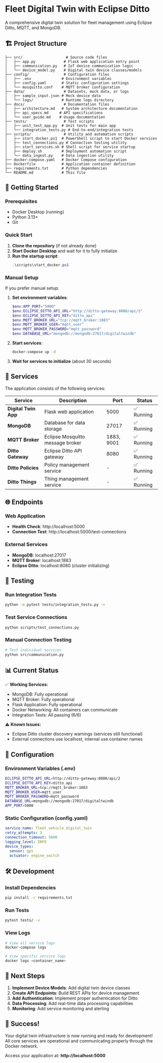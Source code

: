 # Fleet Digital Twin with Eclipse Ditto

A comprehensive digital twin solution for fleet management using Eclipse Ditto, MQTT, and MongoDB.

## 🏗️ Project Structure

```
├── src/                    # Source code files
│   ├── app.py             # Flask web application entry point
│   ├── communication.py   # IoT device communication logic
│   └── device_model.py    # Digital twin device classes/models
├── config/                # Configuration files
│   ├── .env              # Environment variables
│   ├── config.yaml       # Static configuration settings
│   └── mosquitto.conf    # MQTT broker configuration
├── data/                  # Datasets, mock data, or logs
│   ├── sample_input.json # Mock device data
│   └── logs/             # Runtime logs directory
├── docs/                  # Documentation files
│   ├── architecture.md   # System architecture documentation
│   ├── api_specs.md     # API specifications
│   └── user_guide.md    # Usage documentation
├── tests/                 # Test scripts
│   ├── unit_test_app.py  # Unit tests for main app
│   └── integration_tests.py # End-to-end/integration tests
├── scripts/               # Utility and automation scripts
│   ├── start_docker.ps1  # PowerShell script to start Docker services
│   ├── test_connections.py # Connection testing utility
│   ├── start_services.sh # Shell script for service startup
│   ├── deploy.sh         # Deployment automation script
│   └── data_ingest.py    # Data ingestion utility
├── docker-compose.yaml   # Docker Compose configuration
├── Dockerfile            # Application container definition
├── requirements.txt      # Python dependencies
└── README.md             # This file
```

## 🚀 Getting Started

### Prerequisites

- Docker Desktop (running)
- Python 3.13+
- Git

### Quick Start

1. **Clone the repository** (if not already done)
2. **Start Docker Desktop** and wait for it to fully initialize
3. **Run the startup script**:
   ```powershell
   .\scripts\start_docker.ps1
   ```

### Manual Setup

If you prefer manual setup:

1. **Set environment variables**:
   ```powershell
   $env:APP_PORT="5000"
   $env:ECLIPSE_DITTO_API_URL="http://ditto-gateway:8080/api/2"
   $env:ECLIPSE_DITTO_API_KEY="ditto_api"
   $env:MQTT_BROKER_URL="tcp://mqtt_broker:1883"
   $env:MQTT_BROKER_USER="mqtt_user"
   $env:MQTT_BROKER_PASSWORD="mqtt_password"
   $env:DATABASE_URL="mongodb://mongodb:27017/digitaltwindb"
   ```

2. **Start services**:
   ```bash
   docker-compose up -d
   ```

3. **Wait for services to initialize** (about 30 seconds)

## 🔧 Services

The application consists of the following services:

| Service | Description | Port | Status |
|---------|-------------|------|--------|
| **Digital Twin App** | Flask web application | 5000 | ✅ Running |
| **MongoDB** | Database for data storage | 27017 | ✅ Running |
| **MQTT Broker** | Eclipse Mosquitto message broker | 1883, 9001 | ✅ Running |
| **Ditto Gateway** | Eclipse Ditto API gateway | 8080 | ✅ Running |
| **Ditto Policies** | Policy management service | - | ✅ Running |
| **Ditto Things** | Thing management service | - | ✅ Running |

## 🌐 Endpoints

### Web Application
- **Health Check**: http://localhost:5000
- **Connection Test**: http://localhost:5000/test-connections

### External Services
- **MongoDB**: localhost:27017
- **MQTT Broker**: localhost:1883
- **Eclipse Ditto**: localhost:8080 (cluster initializing)

## 🧪 Testing

### Run Integration Tests
```bash
python -m pytest tests/integration_tests.py -v
```

### Test Service Connections
```bash
python scripts/test_connections.py
```

### Manual Connection Testing
```bash
# Test individual services
python src/communication.py
```

## 📊 Current Status

✅ **Working Services:**
- MongoDB: Fully operational
- MQTT Broker: Fully operational  
- Flask Application: Fully operational
- Docker Networking: All containers can communicate
- Integration Tests: All passing (6/6)

⚠️ **Known Issues:**
- Eclipse Ditto cluster discovery warnings (services still functional)
- External connections use localhost, internal use container names

## 🔧 Configuration

### Environment Variables (.env)
```bash
ECLIPSE_DITTO_API_URL=http://ditto-gateway:8080/api/2
ECLIPSE_DITTO_API_KEY=ditto_api
MQTT_BROKER_URL=tcp://mqtt_broker:1883
MQTT_BROKER_USER=mqtt_user
MQTT_BROKER_PASSWORD=mqtt_password
DATABASE_URL=mongodb://mongodb:27017/digitaltwindb
APP_PORT=5000
```

### Static Configuration (config.yaml)
```yaml
service_name: fleet_vehicle_digital_twin
retry_attempts: 3
connection_timeout: 5000
logging_level: INFO
device_types:
  sensor: gps
  actuator: engine_switch
```

## 🛠️ Development

### Install Dependencies
```bash
pip install -r requirements.txt
```

### Run Tests
```bash
pytest tests/ -v
```

### View Logs
```bash
# View all service logs
docker-compose logs

# View specific service logs
docker logs <container_name>
```

## 📝 Next Steps

1. **Implement Device Models**: Add digital twin device classes
2. **Create API Endpoints**: Build REST APIs for device management
3. **Add Authentication**: Implement proper authentication for Ditto
4. **Data Processing**: Add real-time data processing capabilities
5. **Monitoring**: Add service monitoring and alerting

## 🎉 Success!

Your digital twin infrastructure is now running and ready for development! All core services are operational and communicating properly through the Docker network.

Access your application at: **http://localhost:5000**